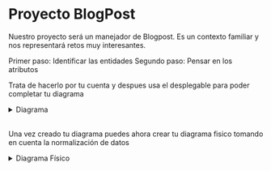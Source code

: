 # Proyecto BlogPost

Nuestro proyecto será un manejador de Blogpost. Es un contexto familiar y nos representará retos muy interesantes.

Primer paso: Identificar las entidades
Segundo paso: Pensar en los atributos

Trata de hacerlo por tu cuenta y despues usa el desplegable para poder completar tu diagrama

<details>
  <summary>Diagrama</summary>
  <p>
  <img src="./src/Diagramas blogpost.webp">
  </p>
  </details>
  <br>

Una vez creado tu diagrama puedes ahora crear tu diagrama fisico tomando en cuenta la normalización de datos

<details>
  <summary>Diagrama Físico</summary>
  <p>
  <img src="../SQL/src/Diagrama blogpost.png">
  </p>
  </details>